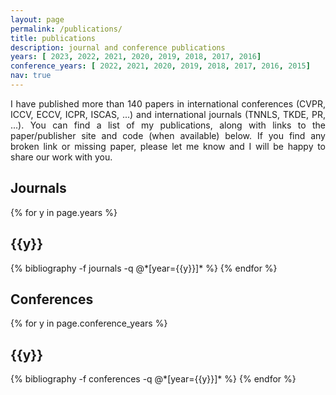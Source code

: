 ```yaml
---
layout: page
permalink: /publications/
title: publications
description: journal and conference publications
years: [ 2023, 2022, 2021, 2020, 2019, 2018, 2017, 2016]
conference_years: [ 2022, 2021, 2020, 2019, 2018, 2017, 2016, 2015]
nav: true
---
```


<p align="justify">
I have published more than 140 papers in international conferences (CVPR, ICCV, ECCV, ICPR, ISCAS, ...) and international journals (TNNLS, TKDE, PR, ...). You can find a list of my publications, along with links to the paper/publisher site and code (when available) below. If you find any broken link or missing paper, please let me know and I will be happy to share our work with you.
</p>

## Journals

<div class="publications">

{% for y in page.years %}
  <h2 class="year">{{y}}</h2>
  {% bibliography -f journals -q @*[year={{y}}]* %}
{% endfor %}

</div>

## Conferences

<div class="publications">

{% for y in page.conference_years %}
  <h2 class="year">{{y}}</h2>
  {% bibliography -f conferences -q @*[year={{y}}]* %}
{% endfor %}

</div>


